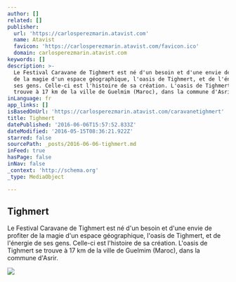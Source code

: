 ```yaml
---
author: []
related: []
publisher:
  url: 'https://carlosperezmarin.atavist.com'
  name: Atavist
  favicon: 'https://carlosperezmarin.atavist.com/favicon.ico'
  domain: carlosperezmarin.atavist.com
keywords: []
description: >-
  Le Festival Caravane de Tighmert est né d'un besoin et d'une envie de profiter
  de la magie d'un espace géographique, l'oasis de Tighmert, et de l'énergie de
  ses gens. Celle-ci est l'histoire de sa création. L'oasis de Tighmert se
  trouve à 17 km de la ville de Guelmim (Maroc), dans la commune d'Asrir.
inLanguage: fr
app_links: []
isBasedOnUrl: 'https://carlosperezmarin.atavist.com/caravanetighmert'
title: Tighmert
datePublished: '2016-06-06T15:57:52.833Z'
dateModified: '2016-05-15T08:36:21.922Z'
starred: false
sourcePath: _posts/2016-06-06-tighmert.md
inFeed: true
hasPage: false
inNav: false
_context: 'http://schema.org'
_type: MediaObject

---
```

<article style=""><h1>Tighmert</h1><p>Le Festival Caravane de Tighmert est né d'un besoin et d'une envie de profiter de la magie d'un espace géographique, l'oasis de Tighmert, et de l'énergie de ses gens. Celle-ci est l'histoire de sa création. L'oasis de Tighmert se trouve à 17 km de la ville de Guelmim (Maroc), dans la commune d'Asrir.</p><img src="https://carlosperezmarin.atavist.com/data/files/organization/96226/image/derivative/scale~1200x1200~img4405-1459414400-46.jpg?1459841674" /></article>